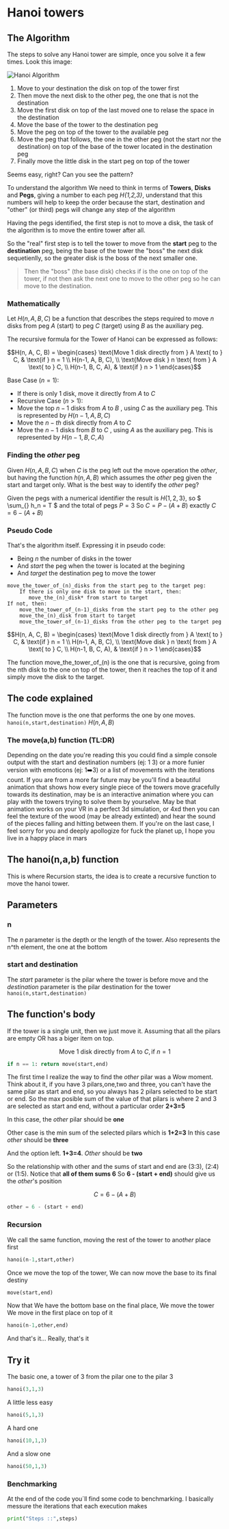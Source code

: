 # Hanoi towers

## The Algorithm

The steps to solve any Hanoi tower are simple, once you solve it a few times. Look this image:

![Hanoi Algorithm](./towershanoi.jpg)

1. Move to your destination the disk on top of the tower first
2. Then move the next disk to the other peg, the one that is not the destination
3. Move the first disk on top of the last moved one to relase the space in the destination
4. Move the base of the tower to the destination peg
5. Move the peg on top of the tower to the available peg
6. Move the peg that follows, the one in the other peg (not the start nor the destination) on top of the base of the tower located in the destination peg
7. Finally move the little disk in the start peg on top of the tower

Seems easy, right? Can you see the pattern?

To understand the algorithm We need to think in terms of **Towers**, **Disks** and **Pegs**, giving a number to each peg *H{1,2,3}*, understand that this numbers will help to keep the order because the start, destination and "other" (or third) pegs will change any step of the algorithm

Having the pegs identified, the first step is not to move a disk, the task of the algorithm is to move the entire tower after all.

So the "real" first step is to tell the tower to move from the **start** peg to the **destination** peg, being the base of the tower the "boss" the next disk sequetienlly, so the greater disk is the boss of the next smaller one.  

> Then the "boss" (the base disk) checks if is the one on top of the tower, if not then ask the next one to move to the other peg so he can move to the destination.

### Mathematically

 Let  $H(n, A, B, C)$  be a function that describes the steps required to move $n$  disks from peg $A$ (start) to peg $C$ (target) using  $B$  as the auxiliary peg.

The recursive formula for the Tower of Hanoi can be expressed as follows:

```math
H(n, A, C, B) =
\begin{cases}
\text{Move 1 disk directly from } A \text{ to } C, & \text{if } n = 1 \\
H(n-1, A, B, C), \\
\text{Move disk } n \text{ from } A \text{ to } C, \\
H(n-1, B, C, A), & \text{if } n > 1
\end{cases}
```

Base Case $( n = 1 )$:

- If there is only 1 disk, move it directly from  $A$  to  $C$
- Recursive Case $( n > 1 )$:
- Move the top  $n-1$  disks from  $A$  to  $B$ , using  $C$  as the auxiliary peg. This is represented by  $H(n-1, A, B, C)$
- Move the  $n -th$ disk directly from  $A$  to  $C$
- Move the  $n-1$  disks from  $B$  to  $C$ , using  $A$  as the auxiliary peg. This is represented by  $H(n-1, B, C, A)$

### Finding the *other* peg

Given  $H(n, A, B, C)$  when  $C$  is the peg left out the move operation the *other*, but having the function $h(n,A,B)$ which assumes the *other* peg given the start and target only. What is the best way to identify the *other* peg?

Given the pegs with a numerical identifier the result is $H\{1,2,3\}$, so $ \sum_{} h_n = T $ and the total of pegs $P = 3$ So  $C = P - (A + B)$ exactly  $C = 6 - (A + B)$

### Pseudo Code

That's the algorithm itself. Expressing it in pseudo code:

- Being *n* the number of disks in the tower
- And *start* the peg when the tower is located at the begining
- And *target* the destination peg to move the tower

```{r, eval = FALSE}
move_the_tower_of_(n)_disks from the start peg to the target peg:
    If there is only one disk to move in the start, then:
       move_the_(n)_disk* from start to target
If not, then:
    move_the_tower_of_(n-1)_disks from the start peg to the other peg
    move_the_(n)_disk from start to target
    move_the_tower_of_(n-1)_disks from the other peg to the target peg
```

```math
H(n, A, C, B) =
\begin{cases}
\text{Move 1 disk directly from } A \text{ to } C, & \text{if } n = 1 \\
H(n-1, A, B, C), \\
\text{Move disk } n \text{ from } A \text{ to } C, \\
H(n-1, B, C, A), & \text{if } n > 1
\end{cases}
```

The function move_the_tower_of_(n) is the one that is recursive, going from the nth disk to the one on top of the tower, then it reaches the top of it and simply move the disk to the target.

## The code explained

The function move is the one that performs the one by one moves.
````hanoi(n,start,destination)```` $H(n, A, B)$

### The move(a,b) function (TL:DR)

Depending on the date you're reading this you could find a simple console output with the start and destination numbers (ej: 1 3) or a more funier version with emoticons (ej: 1➡️3) or a list of movements with the iterations count. If you are from a more far future may be you'll find a beautiful animation that shows how every single piece of the towers move gracefully towards its destination, may be is an interactive animation where you can play with the towers trying to solve them by yourselve. May be that animation works on your VR in a perfect 3d simulation, or 4xd then you can feel the texture of the wood (may be already extinted) and hear the sound of the pieces falling and hitting between them. If you're on the last case, I feel sorry for you and deeply apollogize for fuck the planet up, I hope you live in a happy place in mars

## The hanoi(n,a,b) function

This is where Recursion starts, the idea is to create a recursive function to move the hanoi tower.

## Parameters

### n

The *n* parameter is the depth or the length of the tower. Also represents the n^th element, the one at the bottom

### start and destination

The *start* parameter is the pilar where the tower is before move and the *destination* parameter is the pilar destination for the tower
````hanoi(n,start,destination)````

## The function's body

If the tower is a single unit, then we just move it. Assuming that all the pilars are empty OR has a biger item on top. 

$$
\text{Move 1 disk directly from } A \text{ to } C, \text{if } n = 1
$$

```` python
if n == 1: return move(start,end)
````

The first time I realize the way to find the *other* pilar was a Wow moment. Think about it, if you have 3 pilars,one,two and three, you can't have the same pilar as start and end, so you always has 2 pilars selected to be start or end. So the max posible sum of the value of that pilars is where 2 and 3 are selected as start and end, without a particular order
**2+3=5**

In this case, the *other* pilar should be **one**

Other case is the min sum of the selected pilars which is **1+2=3**
In this case *other* should be **three**

And the option left. **1+3=4**. *Other* should be **two**

So the relationship with other and the sums of start and end are (3:3), (2:4) or (1:5). Notice that **all of them sums 6**
So **6 - (start + end)** should give us the *other*'s position

$$
C = 6 - (A + B)
$$

```` python
other = 6 - (start + end)
````

### Recursion

We call the same function, moving the rest of the tower to an*other* place first

```` python
hanoi(n-1,start,other)
````

Once we move the top of the tower, We can now move the base to its final destiny

```` python
move(start,end)
````

Now that We have the bottom base on the final place, We move the tower We move in the first place on top of it


````` python
hanoi(n-1,other,end)
`````

And that's it... Really, that's it

## Try it

The basic one, a tower of 3 from the pilar one to the pilar 3

````` python
hanoi(3,1,3)
`````

A little less easy

````` python
hanoi(5,1,3)
`````

A hard one

````` python
hanoi(10,1,3)
`````

And a slow one

````` python
hanoi(50,1,3)
`````

### Benchmarking

At the end of the code you´ll find some code to benchmarking. I basically messure the iterations that each execution makes

````` python
print("Steps ::",steps)
`````